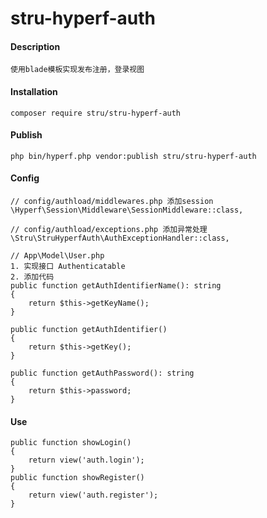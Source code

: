 # stru-hyperf-auth

#### Description
```
使用blade模板实现发布注册，登录视图
```

#### Installation
```
composer require stru/stru-hyperf-auth
```

#### Publish
```
php bin/hyperf.php vendor:publish stru/stru-hyperf-auth
```


#### Config
```
// config/authload/middlewares.php 添加session
\Hyperf\Session\Middleware\SessionMiddleware::class,

// config/authload/exceptions.php 添加异常处理
\Stru\StruHyperfAuth\AuthExceptionHandler::class,

// App\Model\User.php
1. 实现接口 Authenticatable
2. 添加代码
public function getAuthIdentifierName(): string
{
    return $this->getKeyName();
}

public function getAuthIdentifier()
{
    return $this->getKey();
}

public function getAuthPassword(): string
{
    return $this->password;
}
```

#### Use
```
public function showLogin()
{
    return view('auth.login');
}
public function showRegister()
{
    return view('auth.register');
}
```


